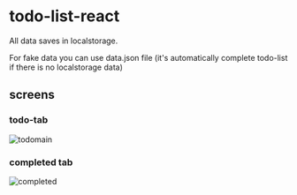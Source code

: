 # todo-list-react

All data saves in localstorage.

For fake data you can use data.json file (it's automatically complete todo-list if there is no localstorage data)

## screens
### todo-tab
![todomain](https://user-images.githubusercontent.com/55848388/114320603-d34a3480-9b40-11eb-8fc7-e473ad1cab35.png)
### completed tab
![completed](https://user-images.githubusercontent.com/55848388/114320601-d0e7da80-9b40-11eb-83f5-7573d34286a9.png)
